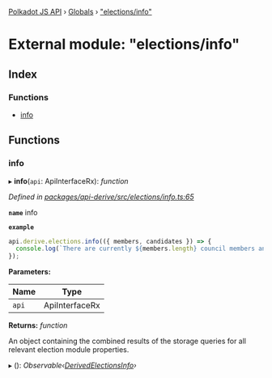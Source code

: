 [Polkadot JS API](../README.md) › [Globals](../globals.md) › ["elections/info"](_elections_info_.md)

# External module: "elections/info"

## Index

### Functions

* [info](_elections_info_.md#info)

## Functions

###  info

▸ **info**(`api`: ApiInterfaceRx): *function*

*Defined in [packages/api-derive/src/elections/info.ts:65](https://github.com/polkadot-js/api/blob/ffa60d1cfa/packages/api-derive/src/elections/info.ts#L65)*

**`name`** info

**`example`** 
<BR>

```javascript
api.derive.elections.info(({ members, candidates }) => {
  console.log(`There are currently ${members.length} council members and ${candidates.length} prospective council candidates.`);
});
```

**Parameters:**

Name | Type |
------ | ------ |
`api` | ApiInterfaceRx |

**Returns:** *function*

An object containing the combined results of the storage queries for
all relevant election module properties.

▸ (): *Observable‹[DerivedElectionsInfo](../interfaces/_types_.derivedelectionsinfo.md)›*

